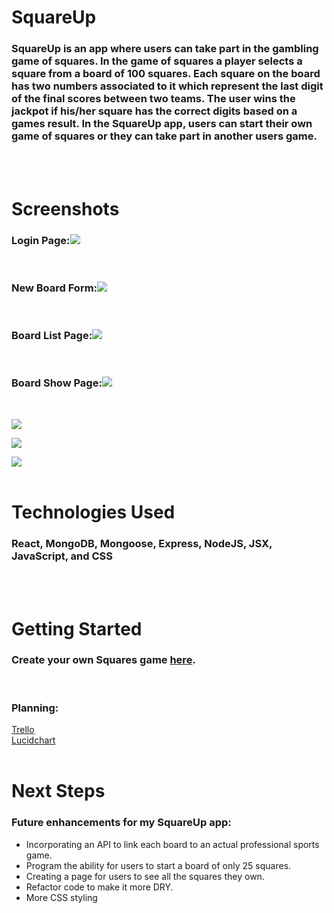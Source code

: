 # SquareUp
### SquareUp is an app where users can take part in the gambling game of squares. In the game of squares a player selects a square from a board of 100 squares. Each square on the board has two numbers associated to it which represent the last digit of the final scores between two teams. The user wins the jackpot if his/her square has the correct digits based on a games result. In the SquareUp app, users can start their own game of squares or they can take part in another users game. 
<br>
<br>

# Screenshots
### Login Page:![](/public/images/login-page.png)
<br>

### New Board Form:![](/public/images/new-board-form.png)
<br>

### Board List Page:![](/public/images/board-list-page.png)
<br>

### Board Show Page:![](/public/images/board-show-page-1.png)
<br>

![](/public/images/board-show-page-2.png)
<br>

![](/public/images/board-show-page-3.png)
<br>

![](/public/images/board-show-page-4.png)
<br>
<br>

# Technologies Used
### React, MongoDB, Mongoose, Express, NodeJS, JSX, JavaScript, and CSS
<br>
<br>

# Getting Started
### Create your own Squares game [here](https://square-up-app.herokuapp.com/).
<br>

### Planning:
[Trello](https://trello.com/b/ZOh9wz4y/squareup)
<br>
[Lucidchart](https://lucid.app/lucidchart/e9f19c34-37b7-4745-b6e6-5c6b1c39efdc/edit?invitationId=inv_e50f95ca-811c-42ea-b9dc-a7cf0cb8155c&page=0_0#)
<br>
<br>

# Next Steps  
### Future enhancements for my SquareUp app: 
* Incorporating an API to link each board to an actual professional sports game.
* Program the ability for users to start a board of only 25 squares.
* Creating a page for users to see all the squares they own.
* Refactor code to make it more DRY. 
* More CSS styling
